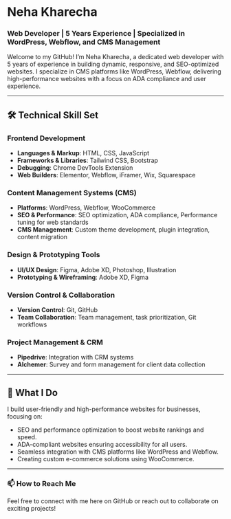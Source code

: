 # Neha Kharecha

### Web Developer | 5 Years Experience | Specialized in WordPress, Webflow, and CMS Management

Welcome to my GitHub! I’m Neha Kharecha, a dedicated web developer with 5 years of experience in building dynamic, responsive, and SEO-optimized websites. I specialize in CMS platforms like WordPress, Webflow, delivering high-performance websites with a focus on ADA compliance and user experience.

---

## 🛠️ Technical Skill Set

### Frontend Development
- **Languages & Markup**: HTML, CSS, JavaScript
- **Frameworks & Libraries**: Tailwind CSS, Bootstrap
- **Debugging**: Chrome DevTools Extension
- **Web Builders**: Elementor, Webflow, iFramer, Wix, Squarespace

### Content Management Systems (CMS)
- **Platforms**: WordPress, Webflow, WooCommerce
- **SEO & Performance**: SEO optimization, ADA compliance, Performance tuning for web standards
- **CMS Management**: Custom theme development, plugin integration, content migration

### Design & Prototyping Tools
- **UI/UX Design**: Figma, Adobe XD, Photoshop, Illustration
- **Prototyping & Wireframing**: Adobe XD, Figma

### Version Control & Collaboration
- **Version Control**: Git, GitHub
- **Team Collaboration**: Team management, task prioritization, Git workflows

### Project Management & CRM
- **Pipedrive**: Integration with CRM systems
- **Alchemer**: Survey and form management for client data collection

---

## 🚀 What I Do

I build user-friendly and high-performance websites for businesses, focusing on:
- SEO and performance optimization to boost website rankings and speed.
- ADA-compliant websites ensuring accessibility for all users.
- Seamless integration with CMS platforms like WordPress and Webflow.
- Creating custom e-commerce solutions using WooCommerce.

---

### 📫 How to Reach Me

Feel free to connect with me here on GitHub or reach out to collaborate on exciting projects!
